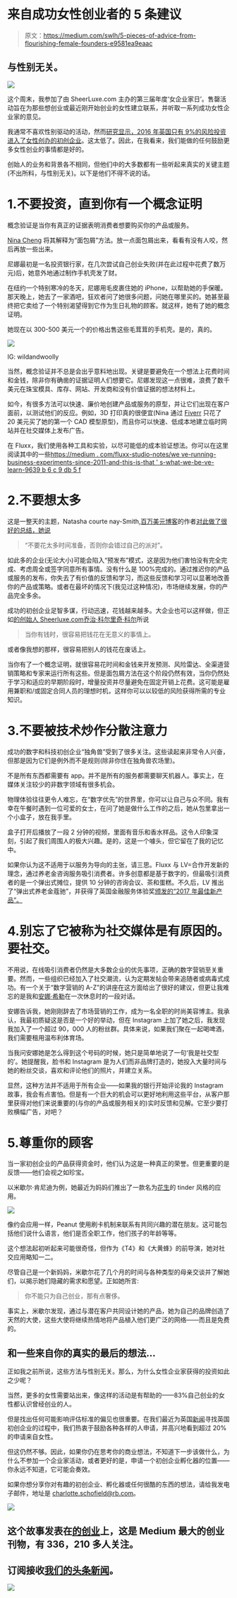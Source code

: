 # 来自成功女性创业者的 5 条建议

> 原文：<https://medium.com/swlh/5-pieces-of-advice-from-flourishing-female-founders-e9581ea9eaac>

## 与性别无关。

![](img/1a24d11d1305b87d2806416f989dccdd.png)

这个周末，我参加了由 SheerLuxe.com 主办的第三届年度‘女企业家日’。售罄活动旨在为那些想创业或最近刚开始创业的女性建立联系，并听取一系列成功女性企业家的意见。

我通常不喜欢性别驱动的活动，然而[研究显示，2016 年英国只有 9%的风险投资进入了女性创办的初创企业](http://tenentrepreneurs.org/research/untapped-unicorns/)。这太低了。因此，在我看来，我们能做的任何鼓励更多女性创业的事情都是好的。

创始人的业务和背景各不相同，但他们中的大多数都有一些听起来真实的关键主题(不出所料，与性别无关)。以下是他们不得不说的话。

# 1.不要投资，直到你有一个概念证明

概念验证是当你有真正的证据表明消费者想要购买你的产品或服务。

[Nina Cheng](http://www.instagram.com/ninatothenines) 将其解释为“面包屑”方法。放一点面包屑出来，看看有没有人咬，然后再放一些出来。

尼娜最初是一名投资银行家，在几次尝试自己创业失败(并在此过程中花费了数万元)后，她意外地通过制作手机壳发了财。

在纽约一个特别寒冷的冬天，尼娜用毛皮裹住她的 iPhone，以帮助她的手保暖。那天晚上，她去了一家酒吧，狂欢者问了她很多问题，问她在哪里买的。她甚至最终把它卖给了一个特别渴望得到它作为生日礼物的顾客。就这样，她有了她的概念证明。

她现在以 300-500 美元一个的价格出售这些毛茸茸的手机壳。是的，真的。

![](img/15643061d35c34305e5bdbc76cfd3ceb.png)

IG: wildandwoolly

当然，概念验证并不总是会出乎意料地出现。关键是要避免在一个想法上花费时间和金钱，除非你有确凿的证据证明人们想要它。尼娜发现这一点很难，浪费了数千美元在珠宝模具、库存、网站、开发商和没有价值证据的想法材料上。

如今，有很多方法可以快速、廉价地创建产品或服务的原型，并让它们出现在客户面前，以测试他们的反应。例如，3D 打印真的很便宜(Nina 通过 [Fiverr](http://www.fiverr.com) 只花了 20 美元买了她的第一个 CAD 模型原型)，而且你可以快速、低成本地建立临时网站并在社交媒体上发布广告。

在 Fluxx，我们使用各种工具和实验，以尽可能低的成本验证想法。你可以在这里阅读其中的一些[https://medium . com/fluxx-studio-notes/we ve-running-business-experiments-since-2011-and-this-is-that ' s-what-we-be-ve-learn-9639 b 6 c 9 db 5 f](/fluxx-studio-notes/weve-been-running-business-experiments-since-2011-and-this-is-what-we-ve-learned-9639b6c9db5f)

# 2.不要想太多

这是一整天的主题，Natasha courte nay-Smith,[百万美元博客](http://natashacourtenaysmith.com/the-million-dollar-blog/)的作者[对此做了很好的总结，她说](http://www.natashacourtenaysmith.com)

> “不要花太多时间准备，否则你会错过自己的派对”。

如此多的企业(无论大小)可能会陷入“预发布”模式，这是因为他们害怕没有完全完成、考虑周全或签字同意所有事情。没有什么是 100%完成的。通过推迟你的产品或服务的发布，你失去了有价值的反馈和学习，而这些反馈和学习可以显著地改善你的产品或策略。或者在最坏的情况下(我见过这种情况)，市场继续发展，你的产品完全多余。

成功的初创企业足智多谋，行动迅速，花钱越来越多。大企业也可以这样做，但正如[的创始人 Sheerluxe.com](http://www.sheerluxe.com)[乔治·科尔里奇·科尔](https://www.instagram.com/gcoleridgecole/?hl=en)所说

> 当你有钱时，很容易把钱花在无意义的事情上。

或者像我想的那样，很容易把别人的钱花在废话上。

当你有了一个概念证明，就很容易花时间和金钱来开发预测、风险雷达、全渠道营销策略和专家来运行所有这些。但是面包屑方法在这个阶段仍然有效，当你仍然处于学习和适应的早期阶段时，增量投资并尽量避免在固定开销上花费。这可能是雇用兼职和/或固定合同人员的理想时机，这样你可以以较低的风险获得所需的专业知识。

# 3.不要被技术炒作分散注意力

成功的数字和科技初创企业“独角兽”受到了很多关注。这些读起来非常令人兴奋，但那是因为它们是例外而不是规则(除非你住在独角兽农场里)。

不是所有东西都需要有 app。并不是所有的服务都需要聊天机器人。事实上，在媒体关注较少的非数字领域有很多机会。

物理体验往往更令人难忘，在“数字优先”的世界里，你可以让自己与众不同。我有幸在午餐时遇到一位可爱的女士，在问了她是做什么工作的之后，她从包里拿出一个小盒子，放在我手里。

盒子打开后播放了一段 2 分钟的视频，里面有音乐和香水样品。这令人印象深刻，引起了我们周围人的极大兴趣。是的，这是一个噱头，但它留在了我的记忆中。

如果你认为这不适用于以服务为导向的主张，请三思。Fluxx 与 LV=合作开发新的理念，通过养老金咨询服务吸引消费者。许多创意都是基于数字的，但最吸引消费者的是一个弹出式摊位，提供 10 分钟的咨询会议、茶和蛋糕。不久后，LV 推出了“弹出式养老金蔻驰”，并获得了英国金融服务体验奖[颁发的“2017 年最佳新产品”。](http://f-x-a.co.uk/)

# 4.别忘了它被称为社交媒体是有原因的。要社交。

不用说，在线吸引消费者仍然是大多数企业的优先事项，正确的数字营销至关重要。然而，一些组织已经加入了社交潮流，认为定期发帖会带来追随者或病毒式成功。有一个关于“数字营销的 A-Z”的讲座在这方面给出了很好的建议，但更让我难忘的是我和[安娜·希勒](https://www.instagram.com/annashearerr/)在一次休息时的一段对话。

安娜告诉我，她刚刚辞去了市场营销的工作，成为一名全职的时尚美容博主。我承认，我最初质疑这是否是一个好的举动，但在 Instagram 上加了她之后，我发现我加入了一个超过 90，000 人的粉丝群。具体来说，如果我们聚在一起喝啤酒，我们需要租用温布利体育场。

当我问安娜她是怎么得到这个号码的时候，她只是简单地说了一句‘我是社交型的’。她提醒我，脸书和 Instagram 是为人们而非品牌打造的，她投入大量时间与她的粉丝交谈，喜欢和评论他们的照片，并建立关系。

显然，这种方法并不适用于所有企业——如果我的银行开始评论我的 Instagram 故事，我会有点害怕。但是有一个巨大的机会可以更好地利用这些平台，从客户那里获得对他们来说重要的(与你的产品或服务相关的)实时反馈和见解。它至少要打败横幅广告，对吧？

# 5.尊重你的顾客

当一家初创企业的产品获得资金时，他们认为这是一种真正的荣誉。但更重要的是反馈——他们会视之如珍宝。

以米歇尔·肯尼迪为例，她最近为妈妈们推出了一款名为[花生](https://www.peanut-app.io/)的 tinder 风格的应用。

![](img/54933f933f0478ded73a248ce0c89ade.png)

像约会应用一样，Peanut 使用刷卡机制来联系有共同兴趣的潜在朋友。这可能包括他们说什么语言，他们是否全职工作，他们孩子的年龄等等。

这个想法起初听起来可能很奇怪，但作为《T4》和《大黄蜂》的前导演，她对社交应用略知一二。

尽管自己是一个新妈妈，米歇尔花了几个月的时间与各种类型的母亲交谈并了解她们，以揭示她们隐藏的需求和愿望。正如她所言:

> 你不能只为自己创业，那有点奢侈。

事实上，米歇尔发现，通过与潜在客户共同设计她的产品，她为自己的品牌创造了天然的大使，这些大使将继续热情地将产品植入他们更广泛的网络——而且是免费的。

## 和一些来自你的真实的最后的想法…

正如我之前所说，这些方法与性别无关。那么，为什么女性企业家获得的投资如此之少呢？

当然，更多的女性需要站出来，像这样的活动是有帮助的——83%自己创业的女性都认识曾经创业的人。

但是找出任何可能影响评估标准的偏见也很重要。在我们最近为英国[新闻](https://www.newsukstartuplab.co.uk/)寻找英国初创企业的过程中，我们热衷于鼓励各种各样的人申请，并高兴地看到超过 20%的申请来自女性。

但这仍然不够。因此，如果你仍在思考你的商业想法，不知道下一步该做什么，为什么不参加一个企业家活动，或者更好的是，申请一个初创企业孵化器的位置——你永远不知道，它可能会奏效。

如果你想分享你对有趣的初创企业、孵化器或任何很酷的东西的想法，请给我发电子邮件，地址是 charlotte.schofield@rb.com。

[![](img/308a8d84fb9b2fab43d66c117fcc4bb4.png)](https://medium.com/swlh)

## 这个故事发表在[的创业](https://medium.com/swlh)上，这是 Medium 最大的创业刊物，有 336，210 多人关注。

## 订阅接收[我们的头条新闻](http://growthsupply.com/the-startup-newsletter/)。

[![](img/b0164736ea17a63403e660de5dedf91a.png)](https://medium.com/swlh)